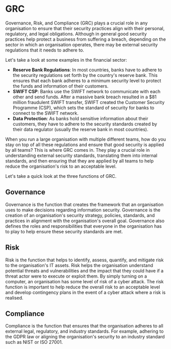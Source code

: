 # GRC

Governance, Risk, and Compliance (GRC) plays a crucial role in any organisation to ensure that their security practices align with their personal, regulatory, and legal obligations. Although in general good security practices help protect a business from suffering a breach, depending on the sector in which an organisation operates, there may be external security regulations that it needs to adhere to.

Let's take a look at some examples in the financial sector:

- **Reserve Bank Regulations**: In most countries, banks have to adhere to the security regulations set forth by the country's reserve bank. This ensures that each bank adheres to a minimum security level to protect the funds and information of their customers.
- **SWIFT CSP**: Banks use the SWIFT network to communicate with each other and send funds. After a massive bank breach resulted in a $81 million fraudulent SWIFT transfer, SWIFT created the Customer Security Programme (CSP), which sets the standard of security for banks to connect to the SWIFT network.
- **Data Protection**: As banks hold sensitive information about their customers, they have to adhere to the security standards created by their data regulator (usually the reserve bank in most countries).

When you run a large organisation with multiple different teams, how do you stay on top of all these regulations and ensure that good security is applied by all teams? This is where GRC comes in. They play a crucial role in understanding external security standards, translating them into internal standards, and then ensuring that they are applied by all teams to help reduce the organisation's risk to an acceptable level.

Let's take a quick look at the three functions of GRC.

## Governance

Governance is the function that creates the framework that an organisation uses to make decisions regarding information security. Governance is the creation of an organisation's security strategy, policies, standards, and practices in alignment with the organisation's overall goal. Governance also defines the roles and responsibilities that everyone in the organisation has to play to help ensure these security standards are met.

## Risk

Risk is the function that helps to identify, assess, quantify, and mitigate risk to the organisation's IT assets. Risk helps the organisation understand potential threats and vulnerabilities and the impact that they could have if a threat actor were to execute or exploit them. By simply turning on a computer, an organisation has some level of risk of a cyber attack. The risk function is important to help reduce the overall risk to an acceptable level and develop contingency plans in the event of a cyber attack where a risk is realised.

## Compliance

Compliance is the function that ensures that the organisation adheres to all external legal, regulatory, and industry standards. For example, adhering to the GDPR law or aligning the organisation's security to an industry standard such as NIST or ISO 27001.
